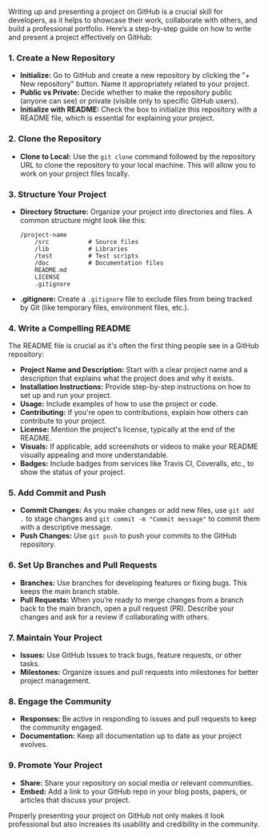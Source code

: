 Writing up and presenting a project on GitHub is a crucial skill for developers, as it helps to showcase their work, collaborate with others, and build a professional portfolio. Here’s a step-by-step guide on how to write and present a project effectively on GitHub:

### 1. **Create a New Repository**

- **Initialize:** Go to GitHub and create a new repository by clicking the "+ New repository" button. Name it appropriately related to your project.
- **Public vs Private:** Decide whether to make the repository public (anyone can see) or private (visible only to specific GitHub users).
- **Initialize with README:** Check the box to initialize this repository with a README file, which is essential for explaining your project.

### 2. **Clone the Repository**

- **Clone to Local:** Use the `git clone` command followed by the repository URL to clone the repository to your local machine. This will allow you to work on your project files locally.

### 3. **Structure Your Project**

- **Directory Structure:** Organize your project into directories and files. A common structure might look like this:
  ```
  /project-name
      /src           # Source files
      /lib           # Libraries
      /test          # Test scripts
      /doc           # Documentation files
      README.md
      LICENSE
      .gitignore
  ```
- **.gitignore:** Create a `.gitignore` file to exclude files from being tracked by Git (like temporary files, environment files, etc.).

### 4. **Write a Compelling README**

The README file is crucial as it's often the first thing people see in a GitHub repository:

- **Project Name and Description:** Start with a clear project name and a description that explains what the project does and why it exists.
- **Installation Instructions:** Provide step-by-step instructions on how to set up and run your project.
- **Usage:** Include examples of how to use the project or code.
- **Contributing:** If you're open to contributions, explain how others can contribute to your project.
- **License:** Mention the project's license, typically at the end of the README.
- **Visuals:** If applicable, add screenshots or videos to make your README visually appealing and more understandable.
- **Badges:** Include badges from services like Travis CI, Coveralls, etc., to show the status of your project.

### 5. **Add Commit and Push**

- **Commit Changes:** As you make changes or add new files, use `git add .` to stage changes and `git commit -m "Commit message"` to commit them with a descriptive message.
- **Push Changes:** Use `git push` to push your commits to the GitHub repository.

### 6. **Set Up Branches and Pull Requests**

- **Branches:** Use branches for developing features or fixing bugs. This keeps the main branch stable.
- **Pull Requests:** When you’re ready to merge changes from a branch back to the main branch, open a pull request (PR). Describe your changes and ask for a review if collaborating with others.

### 7. **Maintain Your Project**

- **Issues:** Use GitHub Issues to track bugs, feature requests, or other tasks.
- **Milestones:** Organize issues and pull requests into milestones for better project management.

### 8. **Engage the Community**

- **Responses:** Be active in responding to issues and pull requests to keep the community engaged.
- **Documentation:** Keep all documentation up to date as your project evolves.

### 9. **Promote Your Project**

- **Share:** Share your repository on social media or relevant communities.
- **Embed:** Add a link to your GitHub repo in your blog posts, papers, or articles that discuss your project.

Properly presenting your project on GitHub not only makes it look professional but also increases its usability and credibility in the community.
